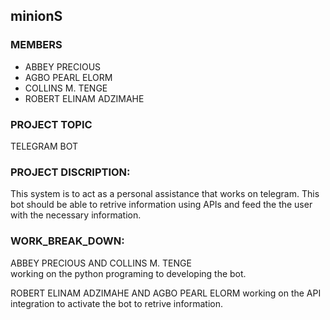 ## minionS

### MEMBERS

* ABBEY PRECIOUS
* AGBO PEARL ELORM
* COLLINS M. TENGE
* ROBERT ELINAM ADZIMAHE
					
### PROJECT TOPIC

TELEGRAM BOT

### PROJECT DISCRIPTION:

This system is to act as a personal assistance that works on telegram.
This bot should be able to retrive information using APIs and feed the
the user with the necessary information.

### WORK_BREAK_DOWN:

ABBEY PRECIOUS AND COLLINS M. TENGE				
working on the python programing to
developing the bot.						


ROBERT ELINAM ADZIMAHE AND AGBO PEARL ELORM
working on the API integration to activate the
bot to retrive information.					 
